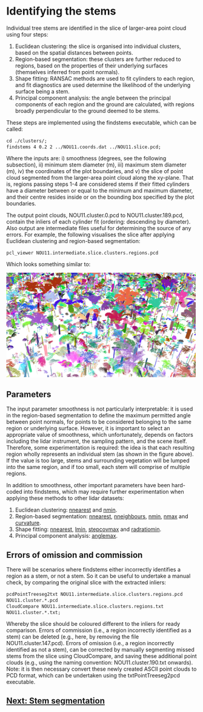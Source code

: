 # Identifying the stems

Individual tree stems are identified in the slice of larger-area point cloud using four steps:

1. Euclidean clustering: the slice is organised into individual clusters, based on the spatial distances between points.  
2. Region-based segmentation: these clusters are further reduced to regions, based on the properties of their underlying surfaces (themselves inferred from point normals).
3. Shape fitting: RANSAC methods are used to fit cylinders to each region, and fit diagnostics are used determine the likelihood of the underlying surface being a stem.
4. Principal component analysis: the angle between the principal components of each region and the ground are calculated, with regions broadly perpendicular to the ground deemed to be stems.

These steps are implemented using the findstems executable, which can be called:

```
cd ./clusters/;
findstems 4 0.2 2 ../NOU11.coords.dat ../NOU11.slice.pcd;
```

Where the inputs are: i) smoothness (degrees, see the following subsection), ii) minimum stem diameter (m), iii) maximum stem diameter (m), iv) the coordinates of the plot boundaries, and v) the slice of point cloud segmented from the larger-area point cloud along the xy-plane. That is, regions passing steps 1-4 are considered stems if their fitted cylinders have a diameter between or equal to the minimum and maximum diameter, and their centre resides inside or on the bounding box specified by the plot boundaries.

The output point clouds, NOU11.cluster.0.pcd to NOU11.cluster.189.pcd, contain the inliers of each cylinder fit (ordering: descending by diameter). Also output are intermediate files useful for determining the source of any errors. For example, the following visualises the slice after applying Euclidean clustering and region-based segmentation: 

```
pcl_viewer NOU11.intermediate.slice.clusters.regions.pcd
```

Which looks something similar to:

<img src="/doc/images/slice_regions.png" width="500">

## Parameters

The input parameter smoothness is not particularly interpretable: it is used in the region-based segmentation to define the maximum permitted angle between point normals, for points to be considered belonging to the same region or underlying surface. However, it is important to select an appropriate value of smoothness, which unfortunately, depends on factors including the lidar instrument, the sampling pattern, and the scene itself. Therefore, some experimentation is required: the idea is that each resulting region wholly represents an individual stem (as shown in the figure above). If the value is too large, stems and surrounding vegetation will be lumped into the same region, and if too small, each stem will comprise of multiple regions.

In addition to smoothness, other important parameters have been hard-coded into findstems, which may require further experimentation when applying these methods to other lidar datasets:

1. Euclidean clustering: [nnearest](../src/findstems#L24) and [nmin](../src/findstems#L25).
2. Region-based segmentation: [nnearest](../src/findstems#L40), [nneighbours](../src/findstems#L41), [nmin](../src/findstems#L41), [nmax](../src/findstems#L41) and [curvature](../src/findstems#L41).
3. Shape fitting: [nnearest](../src/findstems#L52), [lmin](../src/findstems#L72), [stepcovmax](../src/findstems#L73) and [radratiomin](../src/findstems#L74).
4. Principal component analysis: [anglemax](../src/findstems#L102).

## Errors of omission and commission

There will be scenarios where findstems either incorrectly identifies a region as a stem, or not a stem. So it can be useful to undertake a manual check, by comparing the original slice with the extracted inliers:

```
pcdPointTreeseg2txt NOU11.intermediate.slice.clusters.regions.pcd NOU11.cluster.*.pcd
CloudCompare NOU11.intermediate.slice.clusters.regions.txt NOU11.cluster.*.txt;
```

Whereby the slice should be coloured different to the inliers for ready comparison. Errors of commission (i.e., a region incorrectly identified as a stem) can be deleted (e.g., here, by removing the file NOU11.cluster.147.pcd). Errors of omission (i.e., a region incorrectly identified as not a stem), can be corrected by manually segmenting missed stems from the slice using CloudCompare, and saving these additional point clouds (e.g., using the naming convention: NOU11.cluster.190.txt onwards). Note: it is then necessary convert these newly created ASCII point clouds to PCD format, which can be undertaken using the txtPointTreeseg2pcd executable.

## [Next: Stem segmentation](tutorial_segmentstem.md)
